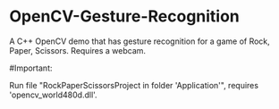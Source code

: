 # OpenCV-Gesture-Recognition
A C++ OpenCV demo that has gesture recognition for a game of Rock, Paper, Scissors. Requires a webcam.

#Important:

Run file "RockPaperScissorsProject in folder 'Application'", requires 'opencv_world480d.dll'.
